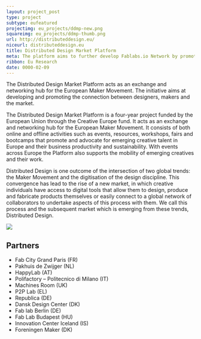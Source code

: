 ```yaml
---
layout: project_post
type: project
subtype: eufeatured
projectimg: eu_projects/ddmp-new.png
squareimg: eu_projects/ddmp-thumb.png
url: http://distributeddesign.eu/
niceurl: distributeddesign.eu
title: Distributed Design Market Platform
meta: The platform aims to further develop Fablabs.io Network by promoting and improving the connection of makers and designers with the European market.
ribbon: Eu Research
date: 0000-02-09
---
```

The Distributed Design Market Platform acts as an exchange and networking hub for the European Maker Movement. The initiative aims at developing and promoting the connection between designers, makers and the market.

The Distributed Design Market Platform is a four-year project funded by the European Union through the Creative Europe fund. It acts as an exchange and networking hub for the European Maker Movement. It consists of both online and offline activities such as events, resources, workshops, fairs and bootcamps that promote and advocate for emerging creative talent in Europe and their business productivity and sustainability. With events across Europe the Platform also supports the mobility of emerging creatives and their work.

Distributed Design is one outcome of the intersection of two global trends: the Maker Movement and the digitisation of the design discipline. This convergence has lead to the rise of a new market, in which creative individuals have access to digital tools that allow them to design, produce and fabricate products themselves or easily connect to a global network of collaborators to undertake aspects of this process with them. We call this process and the subsequent market which is emerging from these trends, Distributed Design.

<img src="{{site.baseurl}}{{ site.url }}/img/projects/eu_projects/ddmp-1.jpg">

## Partners

* Fab City Grand Paris (FR)
* Pakhuis de Zwijger (NL)
* HappyLab (AT)
* Polifactory – Politecnico di Milano (IT)
* Machines Room (UK)
* P2P Lab (EL)
* Republica (DE)
* Dansk Design Center (DK)
* Fab lab Berlin (DE)
* Fab Lab Budapest (HU)
* Innovation Center Iceland (IS)
* Foreningen Maker (DK)